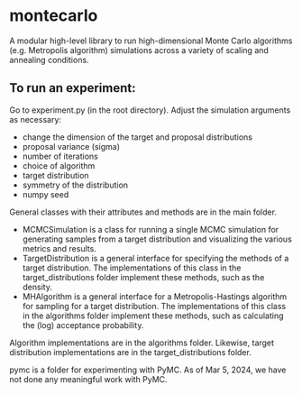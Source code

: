 # montecarlo
A modular high-level library to run high-dimensional Monte Carlo algorithms (e.g. Metropolis algorithm) simulations across a variety of scaling and annealing conditions.

## To run an experiment:
Go to experiment.py (in the root directory). Adjust the simulation arguments as necessary: 
- change the dimension of the target and proposal distributions
- proposal variance (sigma)
- number of iterations
- choice of algorithm
- target distribution
- symmetry of the distribution
- numpy seed

General classes with their attributes and methods are in the main folder. 
- MCMCSimulation is a class for running a single MCMC simulation for generating samples from a target distribution and visualizing the various metrics and results.
- TargetDistribution is a general interface for specifying the methods of a target distribution. The implementations of this class in the target_distributions folder implement these methods, such as the density.
- MHAlgorithm is a general interface for a Metropolis-Hastings algorithm for sampling for a target distribution.  The implementations of this class in the algorithms folder implement these methods, such as calculating the (log) acceptance probability.

Algorithm implementations are in the algorithms folder. Likewise, target distribution implementations are in the target_distributions folder.

pymc is a folder for experimenting with PyMC. As of Mar 5, 2024, we have not done any meaningful work with PyMC.
